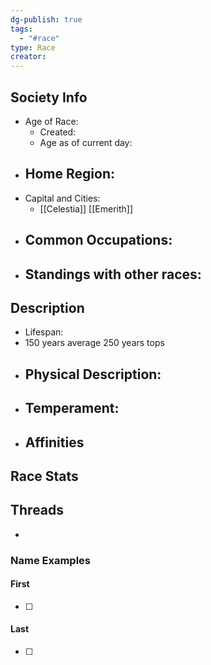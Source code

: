 ```yaml
---
dg-publish: true
tags:
  - "#race"
type: Race
creator:
---
```

## Society Info
- Age of Race:
	- Created: 
	- Age as of current day: 
- Home Region:
	- 
- Capital and Cities:
	- [[Celestia]] [[Emerith]]
- Common Occupations:
	- 
- Standings with other races:
	- 
## Description
- Lifespan:
- 150 years average 250 years tops
- Physical Description:
	- 
- Temperament:
	- 
- Affinities
	- 
## Race Stats

## Threads
- 
### Name Examples
#### First
- [ ] 
#### Last
- [ ] 